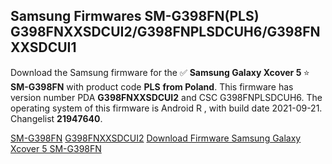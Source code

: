 <h2>Samsung Firmwares SM-G398FN(PLS) G398FNXXSDCUI2/G398FNPLSDCUH6/G398FNXXSDCUI1</h2>
Download the Samsung firmware for the ✅ <strong>Samsung Galaxy Xcover 5 </strong> ⭐ <strong>SM-G398FN</strong> with product code <strong>PLS</strong> <strong> from Poland</strong>. This firmware has version number PDA <strong>G398FNXXSDCUI2</strong> and CSC G398FNPLSDCUH6. The operating system of this firmware is Android R , with build date 2021-09-21. Changelist <strong>21947640</strong>.


[SM-G398FN](https://samfirm.shop/samsung/model/SM-G398FN)
[G398FNXXSDCUI2](https://samfirm.shop/samsung/pda/G398FNXXSDCUI2)
[Download Firmware Samsung Galaxy Xcover 5 SM-G398FN](https://samfirm.shop/samsung/firmware/457688)
